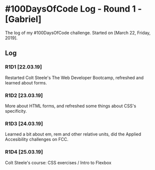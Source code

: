 # #100DaysOfCode Log - Round 1 - [Gabriel]

The log of my #100DaysOfCode challenge. Started on [March 22, Friday, 2019].

## Log

### R1D1 [22.03.19]
Restarted Colt Steele's The Web Developer Bootcamp, refreshed and learned about forms.

### R1D2 [23.03.19]
More about HTML forms, and refreshed some things about CSS's specificity.

### R1D3 [24.03.19]
Learned a bit about em, rem and other relative units, did the Applied Accesibility challenges on FCC.

### R1D4 [25.03.19]
Colt Steele's course: CSS exercises / Intro to Flexbox
